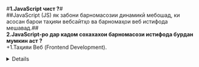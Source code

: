 #**1.JavaScript чист ?**# <br>
##JavaScript (JS) як забони барномасозии динамикӣ мебошад, ки асосан барои таҳияи вебсайтҳо ва барномаҳои веб истифода мешавад.##
<br>
**2.JavaScript-ро дар кадом сохахахои барномасози истифода бурдан мумкин аст ?** <br>
   +1.Таҳияи Веб (Frontend Development).
   <details>
     +1.Таҳияи Веб (Frontend Development).
     <sumary>#JavaScript бо HTML ва CSS якҷоя истифода мешавад, то вебсайтҳоро интерактивӣ ва динамикӣ гардонад.#
       <sumary/>
   <details/>
